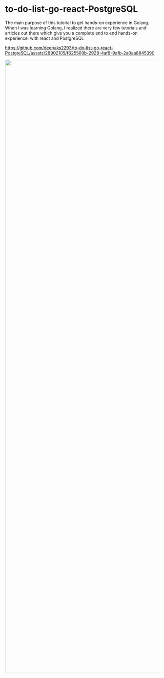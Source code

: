 # to-do-list-go-react-PostgreSQL
The main purpose of this tutorial to get hands-on experience in Golang. When I was learning Golang, I realized there are very few tutorials and articles out there which give you a complete end to end hands-on experience. with react and PostgreSQL


https://github.com/deepaks2293/to-do-list-go-react-PostgreSQL/assets/28902105/f625500b-2928-4af8-9afb-2a0aa8845390

<img src="https://github.com/deepaks2293/to-do-list-go-react-PostgreSQL/assets/28902105/f625500b-2928-4af8-9afb-2a0aa8845390" width="2000"/>
